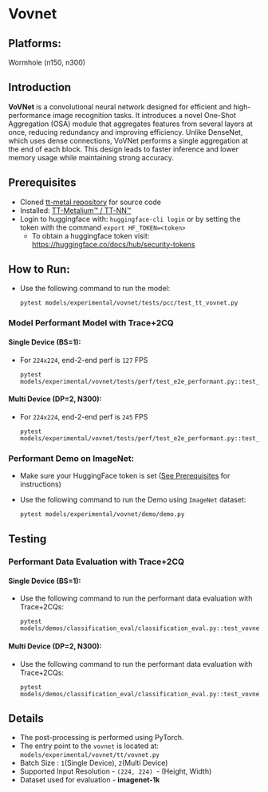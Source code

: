 # Vovnet

## Platforms:
Wormhole (n150, n300)

## Introduction
**VoVNet** is a convolutional neural network designed for efficient and high-performance image recognition tasks. It introduces a novel One-Shot Aggregation (OSA) module that aggregates features from several layers at once, reducing redundancy and improving efficiency. Unlike DenseNet, which uses dense connections, VoVNet performs a single aggregation at the end of each block. This design leads to faster inference and lower memory usage while maintaining strong accuracy.

## Prerequisites
- Cloned [tt-metal repository](https://github.com/tenstorrent/tt-metal) for source code
- Installed: [TT-Metalium™ / TT-NN™](https://github.com/tenstorrent/tt-metal/blob/main/INSTALLING.md)
- Login to huggingface with: `huggingface-cli login` or by setting the token with the command `export HF_TOKEN=<token>`
   - To obtain a huggingface token visit: https://huggingface.co/docs/hub/security-tokens

## How to Run:
- Use the following command to run the model:

  ```
  pytest models/experimental/vovnet/tests/pcc/test_tt_vovnet.py
  ```

### Model Performant Model with Trace+2CQ

#### Single Device (BS=1):

- For `224x224`, end-2-end perf is `127` FPS

  ```
  pytest models/experimental/vovnet/tests/perf/test_e2e_performant.py::test_vovnet_e2e_performant
  ```

#### Multi Device (DP=2, N300):

- For `224x224`, end-2-end perf is `245` FPS

  ```
  pytest models/experimental/vovnet/tests/perf/test_e2e_performant.py::test_vovnet_e2e_performant_dp
  ```

### Performant Demo on ImageNet:

- Make sure your HuggingFace token is set ([See Prerequisites](#prerequisites) for instructions)
- Use the following command to run the Demo using `ImageNet` dataset:

  ```bash
  pytest models/experimental/vovnet/demo/demo.py
  ```

## Testing

### Performant Data Evaluation with Trace+2CQ

#### Single Device (BS=1):

- Use the following command to run the performant data evaluation with Trace+2CQs:

  ```
  pytest models/demos/classification_eval/classification_eval.py::test_vovnet_image_classification_eval
  ```

#### Multi Device (DP=2, N300):

- Use the following command to run the performant data evaluation with Trace+2CQs:

  ```
  pytest models/demos/classification_eval/classification_eval.py::test_vovnet_image_classification_eval_dp
  ```
## Details

- The post-processing is performed using PyTorch.
- The entry point to the `vovnet` is located at: `models/experimental/vovnet/tt/vovnet.py`
- Batch Size : `1`(Single Device), `2`(Multi Device)
- Supported Input Resolution - `(224, 224) `- (Height, Width)
- Dataset used for evaluation - **imagenet-1k**
